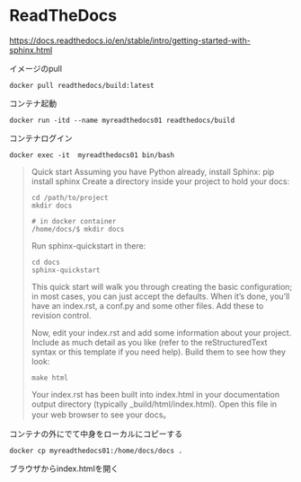 # ReadTheDocs
https://docs.readthedocs.io/en/stable/intro/getting-started-with-sphinx.html

イメージのpull

```
docker pull readthedocs/build:latest
```

コンテナ起動

```
docker run -itd --name myreadthedocs01 readthedocs/build
```

コンテナログイン

```
docker exec -it  myreadthedocs01 bin/bash
```

<blockquote>

Quick start
Assuming you have Python already, install Sphinx:
pip install sphinx
Create a directory inside your project to hold your docs:

```
cd /path/to/project
mkdir docs

# in docker container
/home/docs/$ mkdir docs
```

Run sphinx-quickstart in there:

```
cd docs
sphinx-quickstart
```
This quick start will walk you through creating the basic configuration; in most cases, you can just accept the defaults. When it’s done, you’ll have an index.rst, a conf.py and some other files. Add these to revision control.

Now, edit your index.rst and add some information about your project. Include as much detail as you like (refer to the reStructuredText syntax or this template if you need help). Build them to see how they look:

```
make html
```

Your index.rst has been built into index.html in your documentation output directory (typically _build/html/index.html). Open this file in your web browser to see your docs。
</blockquote>

コンテナの外にでて中身をローカルにコピーする

```
docker cp myreadthedocs01:/home/docs/docs .
```

ブラウザからindex.htmlを開く
